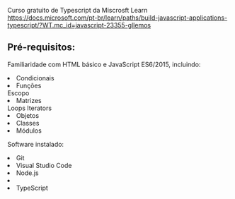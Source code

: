 Curso gratuito de Typescript da Miscrosft Learn 
https://docs.microsoft.com/pt-br/learn/paths/build-javascript-applications-typescript/?WT.mc_id=javascript-23355-gllemos

<h2>Pré-requisitos:</h2> 

<p>Familiaridade com HTML básico e JavaScript ES6/2015, incluindo:</p>
<li>Condicionais</li>
<li>Funções</li>
</li>Escopo</li>
<li>Matrizes</li>
</li>Loops</li>
</li>Iterators</li>
<li>Objetos</li>
<li>Classes</li>
<li>Módulos</li>
<p>Software instalado:</p>
<li>Git</li>
<li>Visual Studio Code</li>
<li>Node.js<li>
<li>TypeScript</li>
